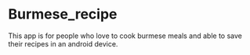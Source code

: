 # Burmese_recipe
This app is for people who love to cook burmese meals and able to save their recipes in an android device.
